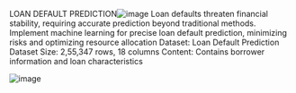 LOAN DEFAULT PREDICTION![image](https://github.com/sivaprathish/Loan-Default-Prediction/assets/108066641/288c4456-69a0-438f-ba98-75d81405372a)
Loan defaults threaten financial stability, requiring accurate prediction beyond traditional methods.
Implement machine learning for precise loan default prediction, minimizing risks and optimizing resource allocation
Dataset: Loan Default Prediction
Dataset Size:  2,55,347 rows, 18 columns
Content: Contains borrower information and loan characteristics

![image](https://github.com/sivaprathish/Loan-Default-Prediction/assets/108066641/167f95b0-9f71-4c8c-91a0-4987c18c8ed2)


